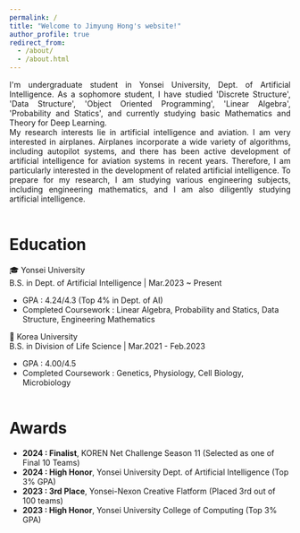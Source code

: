 ```yaml
---
permalink: /
title: "Welcome to Jimyung Hong's website!"
author_profile: true
redirect_from: 
  - /about/
  - /about.html
---
```

<div align="justify">
I'm undergraduate student in Yonsei University, Dept. of Artificial Intelligence. As a sophomore student, I have studied 'Discrete Structure', 'Data Structure', 'Object Oriented Programming', 'Linear Algebra', 'Probability and Statics', and currently studying basic Mathematics and Theory for Deep Learning.
</div>

<div align="justify">
My research interests lie in artificial intelligence and aviation. I am very interested in airplanes. Airplanes incorporate a wide variety of algorithms, including autopilot systems, and there has been active development of artificial intelligence for aviation systems in recent years. Therefore, I am particularly interested in the development of related artificial intelligence. To prepare for my research, I am studying various engineering subjects, including engineering mathematics, and I am also diligently studying artificial intelligence.<br/><br/>
</div>


Education
======

🎓 Yonsei University  
B.S. in Dept. of Artificial Intelligence | Mar.2023 ~ Present  
+ GPA : 4.24/4.3 (Top 4% in Dept. of AI)  
+ Completed Coursework : Linear Algebra, Probability and Statics, Data Structure, Engineering Mathematics


🏫 Korea University  
B.S. in Division of Life Science | Mar.2021 - Feb.2023  
+ GPA : 4.00/4.5
+ Completed Coursework : Genetics, Physiology, Cell Biology, Microbiology<br/><br/>


Awards
======

- **2024 : Finalist**, KOREN Net Challenge Season 11 (Selected as one of Final 10 Teams)
- **2024 : High Honor**, Yonsei University Dept. of Artificial Intelligence (Top 3% GPA)
- **2023 : 3rd Place**, Yonsei-Nexon Creative Flatform (Placed 3rd out of 100 teams)
- **2023 : High Honor**, Yonsei University College of Computing (Top 3% GPA)
